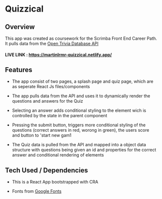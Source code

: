 # Quizzical

## Overview

This app was created as coursework for the Scrimba Front End Career Path. It pulls data from the
[Open Trivia Database API](https://opentdb.com/)

#### LIVE LINK : https://martinlrmr-quizzical.netlify.app/

## Features

- The app consist of two pages, a splash page and quiz page, which are as seperate React Js files/components

- The app pulls data from the API and uses it to dynamically render the questions and answers for the Quiz

- Selecting an answer adds conditional styling to the element wich is controlled by the state in the parent component

- Pressing the submit button, triggers more conditional styling of the questions (correct answers in red, worong in green), the users score and button to 'start new gam1

- The Quiz data is pulled from the API and mapped into a object data structure with questions being given an id and properties for the correct answer and conditional rendering of elements 

## Tech Used / Dependencies

- This is a React App bootstrapped with CRA

- Fonts from [Google Fonts](https://fonts.google.com/)
